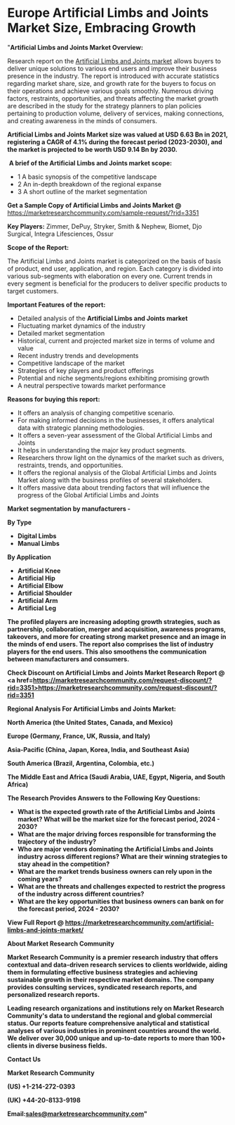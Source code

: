# Europe Artificial Limbs and Joints Market Size, Embracing Growth
"<strong>Artificial Limbs and Joints Market Overview:</strong>

Research report on the <a href=https://marketresearchcommunity.com/artificial-limbs-and-joints-market/>Artificial Limbs and Joints market</a> allows buyers to deliver unique solutions to various end users and improve their business presence in the industry. The report is introduced with accurate statistics regarding market share, size, and growth rate for the buyers to focus on their operations and achieve various goals smoothly. Numerous driving factors, restraints, opportunities, and threats affecting the market growth are described in the study for the strategy planners to plan policies pertaining to production volume, delivery of services, making connections, and creating awareness in the minds of consumers.

<strong>Artificial Limbs and Joints Market size was valued at USD 6.63 Bn in 2021, registering a CAGR of 4.1% during the forecast period (2023-2030), and the market is projected to be worth USD 9.14 Bn by 2030.</strong>

 <Strong>A brief of the Artificial Limbs and Joints market scope:</Strong>
<ul>
 <li>1  A basic synopsis of the competitive landscape</li>
 <li>2  An in-depth breakdown of the regional expanse</li>
 <li>3  A short outline of the market segmentation</li>
</ul>
<strong>Get a Sample Copy of Artificial Limbs and Joints Market @ </b></strong><a href=https://marketresearchcommunity.com/sample-request/?rid=3351><u>https://marketresearchcommunity.com/sample-request/?rid=3351</u></a>

<strong>Key Players:</strong> 
Zimmer, DePuy, Stryker, Smith &amp; Nephew, Biomet, Djo Surgical, Integra Lifesciences, Ossur

<strong>Scope of the Report:</strong>

The Artificial Limbs and Joints market is categorized on the basis of basis of product, end user, application, and region. Each category is divided into various sub-segments with elaboration on every one. Current trends in every segment is beneficial for the producers to deliver specific products to target customers.

<strong><b>Important Features of the report:</b></strong>
<ul>
  <li>Detailed analysis of the <strong><b>Artificial Limbs and Joints </b></strong><strong><b>market</b></strong></li>
  <li>Fluctuating market dynamics of the industry</li>
  <li>Detailed market segmentation</li>
  <li>Historical, current and projected market size in terms of volume and value</li>
  <li>Recent industry trends and developments</li>
  <li>Competitive landscape of the market</li>
  <li>Strategies of key players and product offerings</li>
  <li>Potential and niche segments/regions exhibiting promising growth</li>
  <li>A neutral perspective towards market performance</li>
</ul>
<strong><b>Reasons for buying this report:</b></strong>
<ul>
  <li>It offers an analysis of changing competitive scenario.</li>
  <li>For making informed decisions in the businesses, it offers analytical data with strategic planning methodologies.</li>
  <li>It offers a seven-year assessment of the Global Artificial Limbs and Joints</li>
  <li>It helps in understanding the major key product segments.</li>
  <li>Researchers throw light on the dynamics of the market such as drivers, restraints, trends, and opportunities.</li>
  <li>It offers the regional analysis of the Global Artificial Limbs and Joints Market along with the business profiles of several stakeholders.</li>
  <li>It offers massive data about trending factors that will influence the progress of the Global Artificial Limbs and Joints</li>
</ul>

<strong>Market segmentation by manufacturers -</strong>


<strong><strong>By Type</strong></h4>
<ul>
 	<li>Digital Limbs</li>
 	<li>Manual Limbs</li>
</ul>
<strong><strong>By Application</strong></h4>
<ul>
 	<li>Artificial Knee</li>
 	<li>Artificial Hip</li>
 	<li>Artificial Elbow</li>
 	<li>Artificial Shoulder</li>
 	<li>Artificial Arm</li>
 	<li>Artificial Leg</li>
</ul>

The profiled players are increasing adopting growth strategies, such as partnership, collaboration, merger and acquisition, awareness programs, takeovers, and more for creating strong market presence and an image in the minds of end users. The report also comprises the list of industry players for the end users. This also smoothens the communication between manufacturers and consumers.

<strong><b>Check Discount on Artificial Limbs and Joints Market Research Report @ </b></strong><a href=https://marketresearchcommunity.com/request-discount/?rid=3351><u>https://marketresearchcommunity.com/request-discount/?rid=3351</u></a>

<strong>Regional Analysis For Artificial Limbs and Joints Market:</strong>

<strong>North America</strong> (the United States, Canada, and Mexico)

<strong>Europe</strong> (Germany, France, UK, Russia, and Italy)

<strong>Asia-Pacific</strong> (China, Japan, Korea, India, and Southeast Asia)

<strong>South America</strong> (Brazil, Argentina, Colombia, etc.)

<strong>The Middle East and Africa</strong> (Saudi Arabia, UAE, Egypt, Nigeria, and South Africa)

<strong>The Research Provides Answers to the Following Key Questions:</strong>
<ul>
 	<li>What is the expected growth rate of the Artificial Limbs and Joints market? What will be the market size for the forecast period, 2024 - 2030?</li>
 	<li>What are the major driving forces responsible for transforming the trajectory of the industry?</li>
 	<li>Who are major vendors dominating the Artificial Limbs and Joints industry across different regions? What are their winning strategies to stay ahead in the competition?</li>
 	<li>What are the market trends business owners can rely upon in the coming years?</li>
 	<li>What are the threats and challenges expected to restrict the progress of the industry across different countries?</li>
 	<li>What are the key opportunities that business owners can bank on for the forecast period, 2024 - 2030?</li>
</ul>

<strong>View Full Report @</strong> <a href=https://marketresearchcommunity.com/artificial-limbs-and-joints-market/>https://marketresearchcommunity.com/artificial-limbs-and-joints-market/</a>

<strong>About Market Research Community</strong>

Market Research Community is a premier research industry that offers contextual and data-driven research services to clients worldwide, aiding them in formulating effective business strategies and achieving sustainable growth in their respective market domains. The company provides consulting services, syndicated research reports, and personalized research reports.

Leading research organizations and institutions rely on Market Research Community's data to understand the regional and global commercial status. Our reports feature comprehensive analytical and statistical analyses of various industries in prominent countries around the world. We deliver over 30,000 unique and up-to-date reports to more than 100+ clients in diverse business fields.

<strong>Contact Us</strong>

<strong>Market Research Community</strong>

(US) +1-214-272-0393

(UK) +44-20-8133-9198

<strong>Email:</strong>sales@marketresearchcommunity.com"
